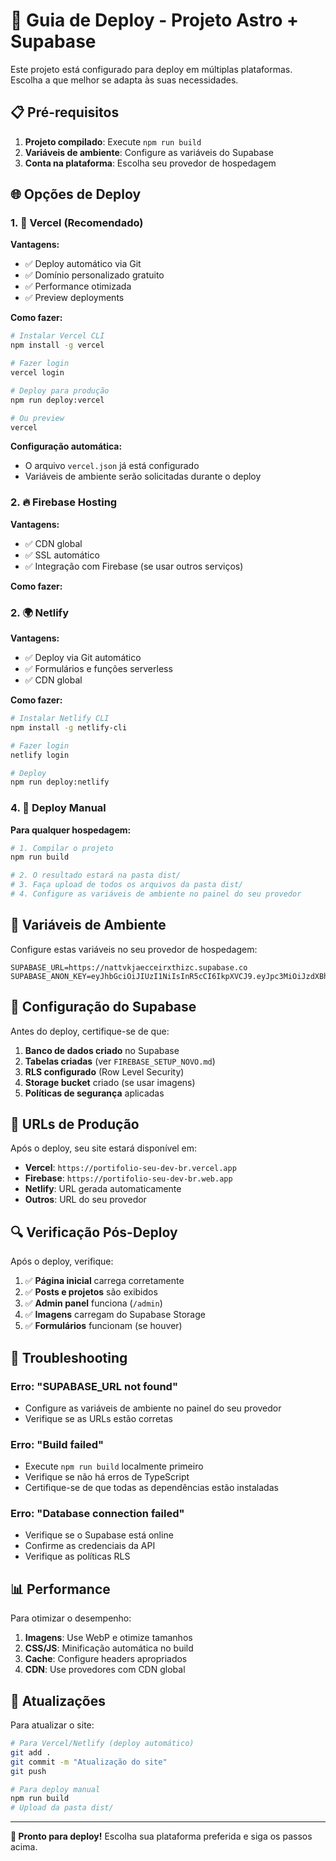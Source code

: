 # 🚀 Guia de Deploy - Projeto Astro + Supabase

Este projeto está configurado para deploy em múltiplas plataformas. Escolha a que melhor se adapta às suas necessidades.

## 📋 Pré-requisitos

1. **Projeto compilado**: Execute `npm run build`
2. **Variáveis de ambiente**: Configure as variáveis do Supabase
3. **Conta na plataforma**: Escolha seu provedor de hospedagem

## 🌐 Opções de Deploy

### 1. 🚀 Vercel (Recomendado)

**Vantagens:**
- ✅ Deploy automático via Git
- ✅ Domínio personalizado gratuito
- ✅ Performance otimizada
- ✅ Preview deployments

**Como fazer:**

```bash
# Instalar Vercel CLI
npm install -g vercel

# Fazer login
vercel login

# Deploy para produção
npm run deploy:vercel

# Ou preview
vercel
```

**Configuração automática:**
- O arquivo `vercel.json` já está configurado
- Variáveis de ambiente serão solicitadas durante o deploy

### 2. 🔥 Firebase Hosting

**Vantagens:**
- ✅ CDN global
- ✅ SSL automático
- ✅ Integração com Firebase (se usar outros serviços)

**Como fazer:**

### 2. 🌍 Netlify

**Vantagens:**
- ✅ Deploy via Git automático
- ✅ Formulários e funções serverless
- ✅ CDN global

**Como fazer:**

```bash
# Instalar Netlify CLI
npm install -g netlify-cli

# Fazer login
netlify login

# Deploy
npm run deploy:netlify
```

### 4. 📁 Deploy Manual

**Para qualquer hospedagem:**

```bash
# 1. Compilar o projeto
npm run build

# 2. O resultado estará na pasta dist/
# 3. Faça upload de todos os arquivos da pasta dist/
# 4. Configure as variáveis de ambiente no painel do seu provedor
```

## 🔧 Variáveis de Ambiente

Configure estas variáveis no seu provedor de hospedagem:

```env
SUPABASE_URL=https://nattvkjaecceirxthizc.supabase.co
SUPABASE_ANON_KEY=eyJhbGciOiJIUzI1NiIsInR5cCI6IkpXVCJ9.eyJpc3MiOiJzdXBhYmFzZSIsInJlZiI6Im5hdHR2a2phZWNjZWlyeHRoaXpjIiwicm9sZSI6ImFub24iLCJpYXQiOjE3NTY5MjM2NTMsImV4cCI6MjA3MjQ5OTY1M30.K6Nfu5oGeoo6bZyToBNWkBdA1CncXEjWIrSydlMU2WQ
```

## 📝 Configuração do Supabase

Antes do deploy, certifique-se de que:

1. **Banco de dados criado** no Supabase
2. **Tabelas criadas** (ver `FIREBASE_SETUP_NOVO.md`)
3. **RLS configurado** (Row Level Security)
4. **Storage bucket** criado (se usar imagens)
5. **Políticas de segurança** aplicadas

## 🎯 URLs de Produção

Após o deploy, seu site estará disponível em:

- **Vercel**: `https://portifolio-seu-dev-br.vercel.app`
- **Firebase**: `https://portifolio-seu-dev-br.web.app`
- **Netlify**: URL gerada automaticamente
- **Outros**: URL do seu provedor

## 🔍 Verificação Pós-Deploy

Após o deploy, verifique:

1. ✅ **Página inicial** carrega corretamente
2. ✅ **Posts e projetos** são exibidos
3. ✅ **Admin panel** funciona (`/admin`)
4. ✅ **Imagens** carregam do Supabase Storage
5. ✅ **Formulários** funcionam (se houver)

## 🚨 Troubleshooting

### Erro: "SUPABASE_URL not found"
- Configure as variáveis de ambiente no painel do seu provedor
- Verifique se as URLs estão corretas

### Erro: "Build failed"
- Execute `npm run build` localmente primeiro
- Verifique se não há erros de TypeScript
- Certifique-se de que todas as dependências estão instaladas

### Erro: "Database connection failed"
- Verifique se o Supabase está online
- Confirme as credenciais da API
- Verifique as políticas RLS

## 📊 Performance

Para otimizar o desempenho:

1. **Imagens**: Use WebP e otimize tamanhos
2. **CSS/JS**: Minificação automática no build
3. **Cache**: Configure headers apropriados
4. **CDN**: Use provedores com CDN global

## 🔄 Atualizações

Para atualizar o site:

```bash
# Para Vercel/Netlify (deploy automático)
git add .
git commit -m "Atualização do site"
git push

# Para deploy manual
npm run build
# Upload da pasta dist/
```

---

**🎉 Pronto para deploy!** Escolha sua plataforma preferida e siga os passos acima.
